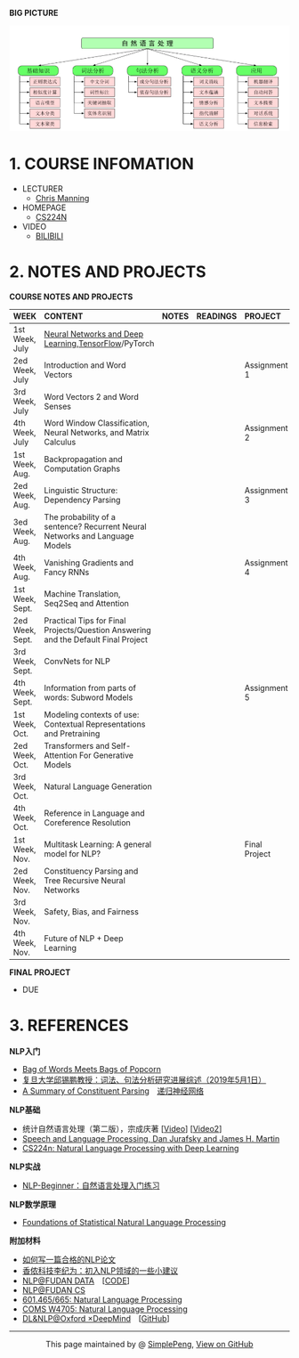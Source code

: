 **BIG PICTURE** <br>


![RoadMap](NLPRoadMap.PNG)


# 1. COURSE INFOMATION


- LECTURER
	- [Chris Manning](https://nlp.stanford.edu/~manning/)
- HOMEPAGE
	- [CS224N](http://web.stanford.edu/class/cs224n/index.html)
- VIDEO
	- [BILIBILI](https://www.bilibili.com/video/av46216519/)

# 2. NOTES AND PROJECTS



**COURSE NOTES AND PROJECTS**



|WEEK |  CONTENT      |    NOTES |READINGS | PROJECT  |
|:--| :-------- | :--------| :-- | :-- |
|1st Week, July |[Neural Networks and Deep Learning](http://neuralnetworksanddeeplearning.com/),[TensorFlow](https://pan.baidu.com/s/1c19SI56#list/path=%2F)/PyTorch  | | | |
|2ed Week, July |Introduction and Word Vectors  | | |  Assignment 1|
|3rd Week, July |Word Vectors 2 and Word Senses  | | | |
|4th Week, July |Word Window Classification, Neural Networks, and Matrix Calculus  | | |Assignment 2  |
|1st Week, Aug. |Backpropagation and Computation Graphs  | | | |
|2ed Week, Aug. |Linguistic Structure: Dependency Parsing  | | |Assignment 3  |
|3ed Week, Aug. |The probability of a sentence? Recurrent Neural Networks and Language Models  | | | |
|4th Week, Aug. |Vanishing Gradients and Fancy RNNs  | | | Assignment 4 |
|1st Week, Sept. |Machine Translation, Seq2Seq and Attention  | | | |
|2ed Week, Sept. |Practical Tips for Final Projects/Question Answering and the Default Final Project  | | | |
|3rd Week, Sept. |ConvNets for NLP  | | | |
|4th Week, Sept. |Information from parts of words: Subword Models  | | |Assignment 5  | 
|1st Week, Oct. |Modeling contexts of use: Contextual Representations and Pretraining  | | | |
|2ed Week, Oct. |Transformers and Self-Attention For Generative Models  | | | |
|3rd Week, Oct. |Natural Language Generation  | | | | 
|4th Week, Oct.  |Reference in Language and Coreference Resolution | | | | 
|1st Week, Nov. |Multitask Learning: A general model for NLP?  | | | Final Project |
|2ed Week, Nov. |Constituency Parsing and Tree Recursive Neural Networks  | | | |
|3rd Week, Nov. |Safety, Bias, and Fairness  | | | |
|4th Week, Nov. |Future of NLP + Deep Learning | | | |




**FINAL PROJECT**
- DUE

# 3. REFERENCES


**NLP入门**
- [Bag of Words Meets Bags of Popcorn](https://www.kaggle.com/c/word2vec-nlp-tutorial)
- [复旦大学邱锡鹏教授：词法、句法分析研究进展综述（2019年5月1日）](https://mp.weixin.qq.com/s/AP4TCnRfIccqAxDu4FlBew)
- [A Summary of Constituent Parsing](https://godweiyang.com/2018/09/26/constituent-parsing-summary/)&emsp;[递归神经网络](https://zybuluo.com/hanbingtao/note/626300)

**NLP基础**
- 统计自然语言处理（第二版），宗成庆著 [[Video](https://www.bilibili.com/video/av23334120/?p=32)] [[Video2](https://www.bilibili.com/video/av27183045/?p=1)]
- [Speech and Language Processing, Dan Jurafsky and James H. Martin](https://web.stanford.edu/~jurafsky/slp3/)
- [CS224n: Natural Language Processing with Deep Learning](http://web.stanford.edu/class/cs224n/)


**NLP实战**
- [NLP-Beginner：自然语言处理入门练习](https://github.com/SimpleLP/nlp-beginner)

**NLP数学原理**
- [Foundations of Statistical Natural Language Processing](https://nlp.stanford.edu/fsnlp/)




**附加材料**
- [如何写一篇合格的NLP论文](https://zhuanlan.zhihu.com/p/58752815)
- [香侬科技李纪为：初入NLP领域的一些小建议](https://cloud.tencent.com/developer/article/1421774)
- [NLP@FUDAN DATA](http://www.sdspeople.fudan.edu.cn/zywei/DATA130006/index.html)&emsp;[[CODE](https://github.com/Rshcaroline/FDU-Natural-Language-Processing)]
- [NLP@FUDAN CS](https://textprocessing.github.io/)
- [601.465/665: Natural Language Processing](https://www.cs.jhu.edu/~jason/465/)
- [COMS W4705: Natural Language Processing](http://www.cs.columbia.edu/~mcollins/cs4705-spring2019/)
- [DL&NLP@Oxford ×DeepMind](https://edu.aliyun.com/course/844?utm_content=m_44346)&emsp;[[GitHub](https://github.com/oxford-cs-deepnlp-2017/lectures)]











-----------------------------------------------------------------------------------------

<div style="text-align:center;">
This page maintained by @ <a href="https://simplelp.github.io/">SimplePeng</a>, 	
<a href="https://github.com/SimpleLP/Natural-Language-Processing/">View on GitHub</a>
</div>






